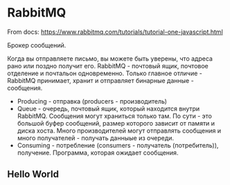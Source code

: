 # RabbitMQ

From docs: https://www.rabbitmq.com/tutorials/tutorial-one-javascript.html

Брокер сообщений.

Когда вы отправляете письмо, вы можете быть уверены, что адреса рано или поздно получит его. RabbitMQ - почтовый ящик, почтовое отделение и почтальон одновременно. Только главное отличие - RabbitMQ принимает, хранит и отправляет бинарные данные - сообщения.

- Producing - отправка (producers - производитель)
- Queue - очередь, почтовый ящик, который находится внутри RabbitMQ. Сообщения могут храниться только там. По сути - это большой буфер сообщений, размер которого зависит от памяти и диска хоста. Много производителей могут отправлять сообщения и много получателей - получать данныые из очереди.
- Consuming - потребление (consumers - получатель (потребитель)), получение. Программа, которая ожидает сообщения.

## Hello World
